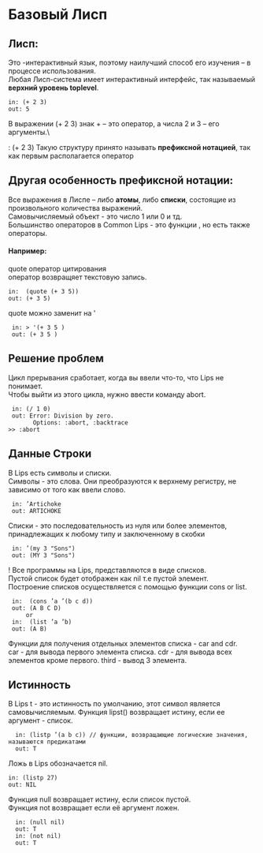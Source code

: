 #   Базовый Лисп 
## Лисп:
Это -интерактивный язык, поэтому наилучший способ его изучения –
в процессе использования. \
Любая Лисп-система имеет интерактивный
интерфейс, так называемый **верхний уровень __toplevel__**. 

    in: (+ 2 3)
    out: 5

В выражении (+ 2 3) знак + – это оператор, а числа 2 и 3 – его аргументы.\

: (+ 2 3) Такую структуру принято называть **префиксной нотацией**, так как первым располагается оператор

## Другая особенность префиксной нотации: 
Все выражения в Лиспе – либо **атомы**, либо **списки**, состоящие из произвольного количества выражений.\
Самовычисляемый объект - это число 1 или 0 и тд.\
Большинство операторов в Common Lips - это функции , но есть также операторы.
#### Например:
  quote  оператор цитирования \
  оператор возвращяет текстовую запись.
  
    in:  (quote (+ 3 5))
    out: (+ 3 5)
    
  quote можно заменит на '
     
     in: > '(+ 3 5 )
     out: (+ 3 5 )
     
 ## Решение проблем 
 Цикл прерывания сработает, когда вы ввели что-то, что Lips не понимает.\
 Чтобы выйти из этого цикла, нужно ввести команду abort.
 
     in: (/ 1 0)
     out: Error: Division by zero.
           Options: :abort, :backtrace
    >> :abort
 ## Данные  Строки 
 В Lips есть символы и списки.\
 Символы - это слова. Они преобразуются к верхнему регистру, не зависимо от того как ввели слово.
 
     in: ’Artichoke
     out: ARTICHOKE
 
 Списки - это последовательность из нуля или более элементов, принадлежащих к любому типу и заключенному в скобки 
 
     in: ’(my 3 "Sons")
     out: (MY 3 "Sons")
     
 ! Все программы на Lips, представляются в виде списков.\
 Пустой список будет отображен как nil т.е  пустой элемент.\
 Построение списков осуществляется с помощью функции cons or list.
 
     in:  (cons ’a ’(b c d))
     out: (A B C D)
         or
     in:  (list ’a ’b)
     out: (A B)
     
Функции для получения отдельных элементов списка - car and cdr.\
car - для вывода первого элемента списка. cdr - для вывода всех элементов кроме первого.
third - вывод 3 элемента.
## Истинность
 В Lips t - это истинность по умолчанию, этот символ является самовычисляемым.
 Функция lipst() возвращает истину, если ее аргумент - список.
    
      in: (listp ’(a b c)) // функции, возвращающие логические значения, называются предикатами
      out: T
     
 Ложь в Lips обозначается nil.
 
    in: (listp 27)
    out: NIL
    
  Функция null возвращает истину, если список пустой.\
  Функция not  возвращает если её аргумент ложен.
  
      in: (null nil)
      out: T
      in: (not nil)
      out: T
     
     
     
 

